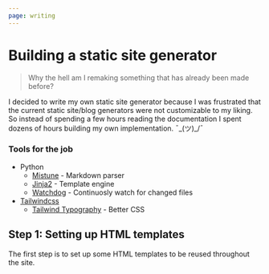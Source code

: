 ```yaml
---
page: writing
---
```


# Building a static site generator

> Why the hell am I remaking something that has already been made before?

I decided to write my own static site generator because I was frustrated that the current
static site/blog generators were not customizable to my liking. So instead of spending a few
hours reading the documentation I spent dozens of hours building my own implementation. ¯\_(ツ)_/¯

### Tools for the job
- Python
    - [Mistune](https://mistune.readthedocs.io/en/latest/) - Markdown parser
    - [Jinja2](https://svn.python.org/projects/external/Jinja-2.1.1/docs/_build/html/index.html) - Template engine
    - [Watchdog](https://python-watchdog.readthedocs.io/en/stable/) - Continuosly watch for changed files
- [Tailwindcss](https://tailwindcss.com/)
    - [Tailwind Typography](https://tailwindcss.com/docs/typography-plugin) - Better CSS
        
## Step 1: Setting up HTML templates

The first step is to set up some HTML templates to be reused throughout the site.

